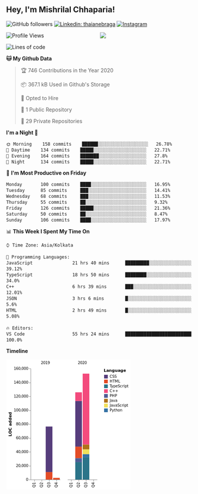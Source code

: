 <h2>Hey, I'm Mishrilal Chhaparia!</h2>

<!-- ![Mishrilal's github stats](https://github-readme-stats.vercel.app/api?username=mishrilal&theme=blue-green&show_icons=true&count_private=true) -->
![GitHub followers](https://img.shields.io/github/followers/mishrilal?color=181717&label=Follow%20%40mishrilal&logo=Github&style=for-the-badge)
[![Linkedin: thaianebraga](https://img.shields.io/badge/linkedin-%230077B5.svg?&style=for-the-badge&logo=linkedin&logoColor=white&link=https://www.linkedin.com/in/mishrilal-chhaparia-074969192/)](https://www.linkedin.com/in/mishrilal-chhaparia-074969192/)
[![Instagram](https://img.shields.io/badge/instagram-%23E4405F.svg?&style=for-the-badge&logo=instagram&logoColor=white&link=https://www.instagram.com/am_mishri/)](https://www.instagram.com/am_mishri/)


<img align='right' src="https://avatars1.githubusercontent.com/u/53535840?s=400&u=ccbf62c3091d7277d104d3666e4598207f27c197&v=4" width="250">

<!--START_SECTION:waka-->
![Profile Views](http://img.shields.io/badge/Profile%20Views-0-blue)

![Lines of code](https://img.shields.io/badge/From%20Hello%20World%20I%27ve%20Written-293243%20lines%20of%20code-blue)

**🐱 My Github Data** 

> 🏆 746 Contributions in the Year 2020
 > 
> 📦 367.1 kB Used in Github's Storage 
 > 
> 💼 Opted to Hire
 > 
> 📜 1 Public Repository 
 > 
> 🔑 29 Private Repositories 

**I'm a Night 🦉** 

```text
🌞 Morning    158 commits    ██████░░░░░░░░░░░░░░░░░░░   26.78% 
🌆 Daytime    134 commits    █████░░░░░░░░░░░░░░░░░░░░   22.71% 
🌃 Evening    164 commits    ███████░░░░░░░░░░░░░░░░░░   27.8% 
🌙 Night      134 commits    █████░░░░░░░░░░░░░░░░░░░░   22.71%

```
📅 **I'm Most Productive on Friday** 

```text
Monday       100 commits    ████░░░░░░░░░░░░░░░░░░░░░   16.95% 
Tuesday      85 commits     ███░░░░░░░░░░░░░░░░░░░░░░   14.41% 
Wednesday    68 commits     ███░░░░░░░░░░░░░░░░░░░░░░   11.53% 
Thursday     55 commits     ██░░░░░░░░░░░░░░░░░░░░░░░   9.32% 
Friday       126 commits    █████░░░░░░░░░░░░░░░░░░░░   21.36% 
Saturday     50 commits     ██░░░░░░░░░░░░░░░░░░░░░░░   8.47% 
Sunday       106 commits    ████░░░░░░░░░░░░░░░░░░░░░   17.97%

```


📊 **This Week I Spent My Time On** 

```text
⌚︎ Time Zone: Asia/Kolkata

💬 Programming Languages: 
JavaScript               21 hrs 40 mins      █████████░░░░░░░░░░░░░░░░   39.12% 
TypeScript               18 hrs 50 mins      ████████░░░░░░░░░░░░░░░░░   34.0% 
C++                      6 hrs 39 mins       ███░░░░░░░░░░░░░░░░░░░░░░   12.01% 
JSON                     3 hrs 6 mins        █░░░░░░░░░░░░░░░░░░░░░░░░   5.6% 
HTML                     2 hrs 49 mins       █░░░░░░░░░░░░░░░░░░░░░░░░   5.08%

🔥 Editors: 
VS Code                  55 hrs 24 mins      █████████████████████████   100.0%

```

**Timeline**

![Chart not found](https://github.com/mishrilal/mishrilal/blob/master/charts/bar_graph.png) 


<!--END_SECTION:waka-->
